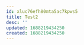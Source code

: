 ```yaml
---
id: xluc76efh80mta5ac7kpws5
title: Test2
desc: ''
updated: 1688219434250
created: 1688219434250
---
```

